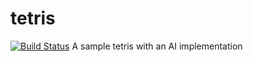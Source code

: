 # tetris
[![Build Status](https://travis-ci.org/nikitadyumin/tetris.svg?branch=master)](https://travis-ci.org/nikitadyumin/tetris)
A sample tetris with an AI implementation